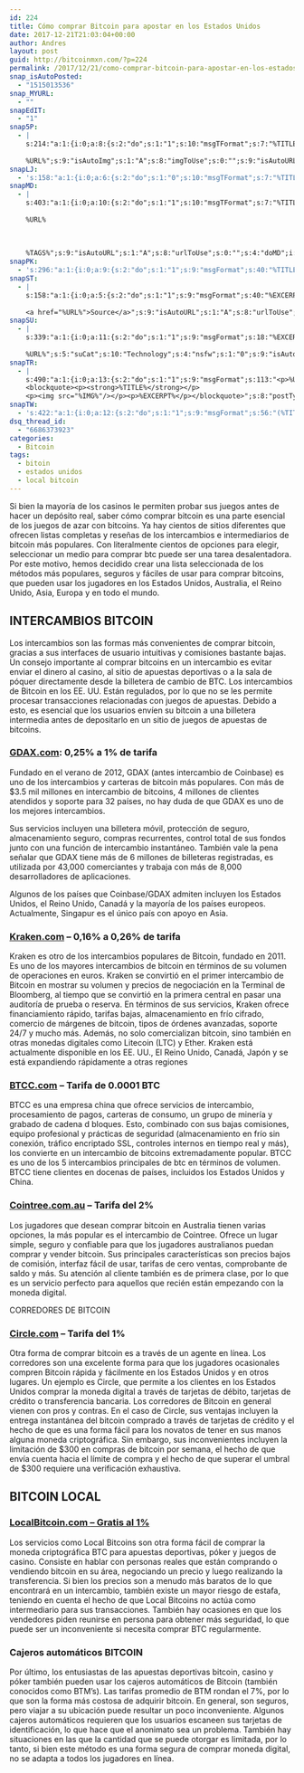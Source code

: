 ```yaml
---
id: 224
title: Cómo comprar Bitcoin para apostar en los Estados Unidos
date: 2017-12-21T21:03:04+00:00
author: Andres
layout: post
guid: http://bitcoinmxn.com/?p=224
permalink: /2017/12/21/como-comprar-bitcoin-para-apostar-en-los-estados-unidos/
snap_isAutoPosted:
  - "1515013536"
snap_MYURL:
  - ""
snapEdIT:
  - "1"
snap5P:
  - |
    s:214:"a:1:{i:0;a:8:{s:2:"do";s:1:"1";s:10:"msgTFormat";s:7:"%TITLE%";s:9:"msgFormat";s:18:"%EXCERPT%
    
    %URL%";s:9:"isAutoImg";s:1:"A";s:8:"imgToUse";s:0:"";s:9:"isAutoURL";s:1:"A";s:8:"urlToUse";s:0:"";s:4:"do5P";i:0;}}";
snapLJ:
  - 's:158:"a:1:{i:0;a:6:{s:2:"do";s:1:"0";s:10:"msgTFormat";s:7:"%TITLE%";s:9:"msgFormat";s:9:"%EXCERPT%";s:9:"isAutoURL";s:1:"A";s:8:"urlToUse";s:0:"";s:4:"doLJ";i:0;}}";'
snapMD:
  - |
    s:403:"a:1:{i:0;a:10:{s:2:"do";s:1:"1";s:10:"msgTFormat";s:7:"%TITLE%";s:9:"msgFormat";s:32:"%EXCERPT%
    
    %URL%
    
    
    
    %TAGS%";s:9:"isAutoURL";s:1:"A";s:8:"urlToUse";s:0:"";s:4:"doMD";i:0;s:8:"isPosted";s:1:"1";s:4:"pgID";s:12:"ce354bf50309";s:7:"postURL";s:104:"https://medium.com/@BitcoinMXN/c%C3%B3mo-comprar-bitcoin-para-apostar-en-los-estados-unidos-ce354bf50309";s:5:"pDate";s:19:"2018-01-03 21:05:12";}}";
snapPK:
  - 's:296:"a:1:{i:0;a:9:{s:2:"do";s:1:"1";s:9:"msgFormat";s:40:"%TITLE% - %URL% #bitcoin #mexico #crypto";s:9:"isAutoURL";s:1:"A";s:8:"urlToUse";s:0:"";s:4:"doPK";i:0;s:8:"isPosted";s:1:"1";s:4:"pgID";i:1365376424;s:7:"postURL";s:30:"https://www.plurk.com/p/mkwr6w";s:5:"pDate";s:19:"2018-01-03 21:05:15";}}";'
snapST:
  - |
    s:158:"a:1:{i:0;a:5:{s:2:"do";s:1:"1";s:9:"msgFormat";s:40:"%EXCERPT%
    
    <a href="%URL%">Source</a>";s:9:"isAutoURL";s:1:"A";s:8:"urlToUse";s:0:"";s:4:"doST";i:0;}}";
snapSU:
  - |
    s:339:"a:1:{i:0;a:11:{s:2:"do";s:1:"1";s:9:"msgFormat";s:18:"%EXCERPT%
    
    %URL%";s:5:"suCat";s:10:"Technology";s:4:"nsfw";s:1:"0";s:9:"isAutoURL";s:1:"A";s:8:"urlToUse";s:0:"";s:4:"doSU";i:0;s:8:"isPosted";s:1:"1";s:4:"pgID";s:6:"1kdQff";s:7:"postURL";s:45:"http://www.stumbleupon.com/su/1kdQff/comments";s:5:"pDate";s:19:"2018-01-03 21:05:33";}}";
snapTR:
  - |
    s:490:"a:1:{i:0;a:13:{s:2:"do";s:1:"1";s:9:"msgFormat";s:113:"<p>%URL%</p>
    <blockquote><p><strong>%TITLE%</strong></p>
    <p><img src="%IMG%"/></p><p>%EXCERPT%</p></blockquote>";s:8:"postType";s:1:"T";s:10:"msgTFormat";s:7:"%TITLE%";s:9:"isAutoImg";s:1:"A";s:8:"imgToUse";s:0:"";s:9:"isAutoURL";s:1:"A";s:8:"urlToUse";s:0:"";s:4:"doTR";i:0;s:8:"isPosted";s:1:"1";s:4:"pgID";i:169277738208;s:7:"postURL";s:46:"http://bitcoinmxn.tumblr.com/post/169277738208";s:5:"pDate";s:19:"2018-01-03 21:05:36";}}";
snapTW:
  - 's:422:"a:1:{i:0;a:12:{s:2:"do";s:1:"1";s:9:"msgFormat";s:56:"(%TITLE%) - %URL% #bitcoinmxn #espanolbitcoin #bitcoinla";s:8:"attchImg";s:1:"1";s:9:"isAutoImg";s:1:"A";s:8:"imgToUse";s:0:"";s:9:"isAutoURL";s:1:"A";s:8:"urlToUse";s:0:"";s:4:"doTW";i:0;s:8:"isPosted";s:1:"1";s:4:"pgID";s:18:"948661651062120448";s:7:"postURL";s:57:"https://twitter.com/mxn_bitcoin/status/948661651062120448";s:5:"pDate";s:19:"2018-01-03 21:05:37";}}";'
dsq_thread_id:
  - "6686373923"
categories:
  - Bitcoin
tags:
  - bitoin
  - estados unidos
  - local bitcoin
---
```

Si bien la mayoría de los casinos le permiten probar sus juegos antes de hacer un depósito real, saber cómo comprar bitcoin es una parte esencial de los juegos de azar con bitcoins. Ya hay cientos de sitios diferentes que ofrecen listas completas y reseñas de los intercambios e intermediarios de bitcoin más populares. Con literalmente cientos de opciones para elegir, seleccionar un medio para comprar btc puede ser una tarea desalentadora. Por este motivo, hemos decidido crear una lista seleccionada de los métodos más populares, seguros y fáciles de usar para comprar bitcoins, que pueden usar los jugadores en los Estados Unidos, Australia, el Reino Unido, Asia, Europa y en todo el mundo.

## INTERCAMBIOS BITCOIN

Los intercambios son las formas más convenientes de comprar bitcoin, gracias a sus interfaces de usuario intuitivas y comisiones bastante bajas. Un consejo importante al comprar bitcoins en un intercambio es evitar enviar el dinero al casino, al sitio de apuestas deportivas o a la sala de póquer directamente desde la billetera de cambio de BTC. Los intercambios de Bitcoin en los EE. UU. Están regulados, por lo que no se les permite procesar transacciones relacionadas con juegos de apuestas. Debido a esto, es esencial que los usuarios envíen su bitcoin a una billetera intermedia antes de depositarlo en un sitio de juegos de apuestas de bitcoins.

### <u><b>GDAX.com</b></u>**: 0,25% a 1% de tarifa**

Fundado en el verano de 2012, GDAX (antes intercambio de Coinbase) es uno de los intercambios y carteras de bitcoin más populares. Con más de $3.5 mil millones en intercambio de bitcoins, 4 millones de clientes atendidos y soporte para 32 países, no hay duda de que GDAX es uno de los mejores intercambios.

Sus servicios incluyen una billetera móvil, protección de seguro, almacenamiento seguro, compras recurrentes, control total de sus fondos junto con una función de intercambio instantáneo. También vale la pena señalar que GDAX tiene más de 6 millones de billeteras registradas, es utilizada por 43,000 comerciantes y trabaja con más de 8,000 desarrolladores de aplicaciones.

Algunos de los países que Coinbase/GDAX admiten incluyen los Estados Unidos, el Reino Unido, Canadá y la mayoría de los países europeos. Actualmente, Singapur es el único país con apoyo en Asia.

### <u><b>Kraken.com</b></u> **&#8211; 0,16% a 0,26% de tarifa**

Kraken es otro de los intercambios populares de Bitcoin, fundado en 2011. Es uno de los mayores intercambios de bitcoin en términos de su volumen de operaciones en euros. Kraken se convirtió en el primer intercambio de Bitcoin en mostrar su volumen y precios de negociación en la Terminal de Bloomberg, al tiempo que se convirtió en la primera central en pasar una auditoría de prueba o reserva. En términos de sus servicios, Kraken ofrece financiamiento rápido, tarifas bajas, almacenamiento en frío cifrado, comercio de márgenes de bitcoin, tipos de órdenes avanzadas, soporte 24/7 y mucho más. Además, no solo comercializan bitcoin, sino también en otras monedas digitales como Litecoin (LTC) y Ether. Kraken está actualmente disponible en los EE. UU., El Reino Unido, Canadá, Japón y se está expandiendo rápidamente a otras regiones

### <u><b>BTCC.com</b></u> **&#8211; Tarifa de 0.0001 BTC**

BTCC es una empresa china que ofrece servicios de intercambio, procesamiento de pagos, carteras de consumo, un grupo de minería y grabado de cadena d bloques. Esto, combinado con sus bajas comisiones, equipo profesional y prácticas de seguridad (almacenamiento en frío sin conexión, tráfico encriptado SSL, controles internos en tiempo real y más), los convierte en un intercambio de bitcoins extremadamente popular. BTCC es uno de los 5 intercambios principales de btc en términos de volumen. BTCC tiene clientes en docenas de países, incluidos los Estados Unidos y China.

### <u><b>Cointree.com.au</b></u> **&#8211; Tarifa del 2%**

Los jugadores que desean comprar bitcoin en Australia tienen varias opciones, la más popular es el intercambio de Cointree. Ofrece un lugar simple, seguro y confiable para que los jugadores australianos puedan comprar y vender bitcoin. Sus principales características son precios bajos de comisión, interfaz fácil de usar, tarifas de cero ventas, comprobante de saldo y más. Su atención al cliente también es de primera clase, por lo que es un servicio perfecto para aquellos que recién están empezando con la moneda digital.

CORREDORES DE BITCOIN

### <u><b>Circle.com</b></u> **&#8211; Tarifa del 1%**

Otra forma de comprar bitcoin es a través de un agente en línea. Los corredores son una excelente forma para que los jugadores ocasionales compren Bitcoin rápida y fácilmente en los Estados Unidos y en otros lugares. Un ejemplo es Circle, que permite a los clientes en los Estados Unidos comprar la moneda digital a través de tarjetas de débito, tarjetas de crédito o transferencia bancaria. Los corredores de Bitcoin en general vienen con pros y contras. En el caso de Circle, sus ventajas incluyen la entrega instantánea del bitcoin comprado a través de tarjetas de crédito y el hecho de que es una forma fácil para los novatos de tener en sus manos alguna moneda criptográfica. Sin embargo, sus inconvenientes incluyen la limitación de $300 en compras de bitcoin por semana, el hecho de que envía cuenta hacia el límite de compra y el hecho de que superar el umbral de $300 requiere una verificación exhaustiva.

## BITCOIN LOCAL

### [<u><b>LocalBitcoin.com</b></u> **&#8211; Gratis al 1%**](https://localbitcoins.com/es/?ch=e7mg)

Los servicios como Local Bitcoins son otra forma fácil de comprar la moneda criptográfica BTC para apuestas deportivas, póker y juegos de casino. Consiste en hablar con personas reales que están comprando o vendiendo bitcoin en su área, negociando un precio y luego realizando la transferencia. Si bien los precios son a menudo más baratos de lo que encontrará en un intercambio, también existe un mayor riesgo de estafa, teniendo en cuenta el hecho de que Local Bitcoins no actúa como intermediario para sus transacciones. También hay ocasiones en que los vendedores piden reunirse en persona para obtener más seguridad, lo que puede ser un inconveniente si necesita comprar BTC regularmente.

### **Cajeros automáticos BITCOIN**

Por último, los entusiastas de las apuestas deportivas bitcoin, casino y póker también pueden usar los cajeros automáticos de Bitcoin (también conocidos como BTM&#8217;s). Las tarifas promedio de BTM rondan el 7%, por lo que son la forma más costosa de adquirir bitcoin. En general, son seguros, pero viajar a su ubicación puede resultar un poco inconveniente. Algunos cajeros automáticos requieren que los usuarios escaneen sus tarjetas de identificación, lo que hace que el anonimato sea un problema. También hay situaciones en las que la cantidad que se puede otorgar es limitada, por lo tanto, si bien este método es una forma segura de comprar moneda digital, no se adapta a todos los jugadores en línea.